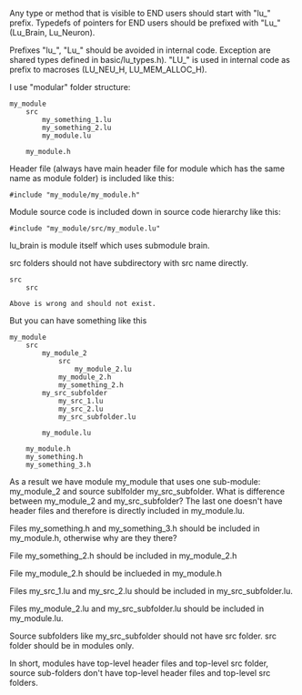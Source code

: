 
Any type or method that is visible to END users should start with "lu_" prefix. 
Typedefs of pointers for END users should be prefixed with "Lu_" (Lu_Brain, Lu_Neuron).

Prefixes "lu_", "Lu_" should be avoided in internal code. 
Exception are shared types defined in basic/lu_types.h). 
"LU_" is used in internal code as prefix to macroses (LU_NEU_H, LU_MEM_ALLOC_H).

I use "modular" folder structure:

	my_module
		src 
			my_something_1.lu
			my_something_2.lu
			my_module.lu

		my_module.h

Header file (always have main header file for module which has the same name as module folder) is included like this:
	
	#include "my_module/my_module.h"

Module source code is included down in source code hierarchy like this:

	#include "my_module/src/my_module.lu"

lu_brain is module itself which uses submodule brain.

src folders should not have subdirectory with src name directly. 

	src
		src

	Above is wrong and should not exist.

But you can have something like this

	my_module
		src 
			my_module_2
				src
					my_module_2.lu
				my_module_2.h
				my_something_2.h
			my_src_subfolder
				my_src_1.lu
				my_src_2.lu
				my_src_subfolder.lu

			my_module.lu

		my_module.h
		my_something.h
		my_something_3.h

As a result we have module my_module that uses one sub-module: my_module_2 and source sublfolder my_src_subfolder.
What is difference between my_module_2 and my_src_subfolder? The last one doesn't have header files and therefore is 
directly included in my_module.lu.

Files my_something.h and my_something_3.h should be included in my_module.h, otherwise why are they there?

File my_something_2.h should be included in my_module_2.h

File my_module_2.h should be inclueded in my_module.h

Files my_src_1.lu and my_src_2.lu should be included in my_src_subfolder.lu.

Files my_module_2.lu and my_src_subfolder.lu should be included in my_module.lu.

Source subfolders like my_src_subfolder should not have src folder. src folder should be in modules only.

In short, modules have top-level header files and top-level src folder, source sub-folders don't have top-level header files and top-level src folders.


